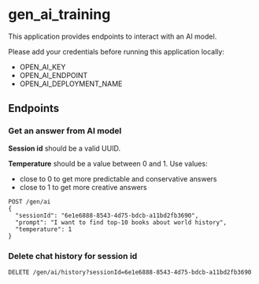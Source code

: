 # gen_ai_training


This application provides endpoints to interact with an AI model.

Please add your credentials before running this application locally:
- OPEN_AI_KEY
- OPEN_AI_ENDPOINT
- OPEN_AI_DEPLOYMENT_NAME


## Endpoints

### Get an answer from AI model
**Session id** should be a valid UUID.

**Temperature** should be a value between 0 and 1.
Use values:
- close to 0 to get more predictable and conservative answers
- close to 1 to get more creative answers

```
POST /gen/ai
{
  "sessionId": "6e1e6888-8543-4d75-bdcb-a11bd2fb3690",
  "prompt": "I want to find top-10 books about world history",
  "temperature": 1
}
```

### Delete chat history for session id
```
DELETE /gen/ai/history?sessionId=6e1e6888-8543-4d75-bdcb-a11bd2fb3690
```

